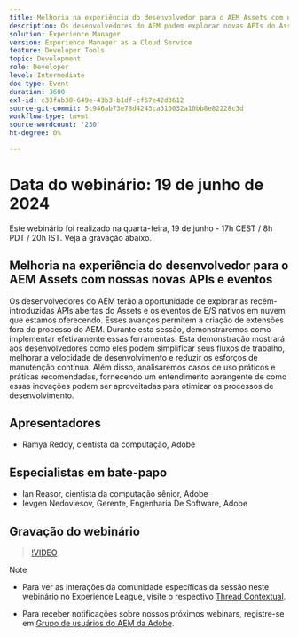 ```yaml
---
title: Melhoria na experiência do desenvolvedor para o AEM Assets com nossas novas APIs e eventos
description: Os desenvolvedores do AEM podem explorar novas APIs do Assets Open e eventos de E/S nativos em nuvem para criar extensões fora de processo do AEM, simplificar fluxos de trabalho, melhorar a velocidade de desenvolvimento e reduzir a manutenção, com casos de uso práticos e práticas recomendadas demonstradas.
solution: Experience Manager
version: Experience Manager as a Cloud Service
feature: Developer Tools
topic: Development
role: Developer
level: Intermediate
doc-type: Event
duration: 3600
exl-id: c33fab30-649e-43b3-b1df-cf57e42d3612
source-git-commit: 5c946ab73e78d4243ca310032a10bb8e82228c3d
workflow-type: tm+mt
source-wordcount: '230'
ht-degree: 0%

---
```


# Data do webinário: 19 de junho de 2024

Este webinário foi realizado na quarta-feira, 19 de junho - 17h CEST / 8h PDT / 20h IST. Veja a gravação abaixo.

## Melhoria na experiência do desenvolvedor para o AEM Assets com nossas novas APIs e eventos

Os desenvolvedores do AEM terão a oportunidade de explorar as recém-introduzidas APIs abertas do Assets e os eventos de E/S nativos em nuvem que estamos oferecendo. Esses avanços permitem a criação de extensões fora do processo do AEM. Durante esta sessão, demonstraremos como implementar efetivamente essas ferramentas. Esta demonstração mostrará aos desenvolvedores como eles podem simplificar seus fluxos de trabalho, melhorar a velocidade de desenvolvimento e reduzir os esforços de manutenção contínua. Além disso, analisaremos casos de uso práticos e práticas recomendadas, fornecendo um entendimento abrangente de como essas inovações podem ser aproveitadas para otimizar os processos de desenvolvimento.

## Apresentadores

* Ramya Reddy, cientista da computação, Adobe

## Especialistas em bate-papo

* Ian Reasor, cientista da computação sênior, Adobe
* Ievgen Nedoviesov, Gerente, Engenharia De Software, Adobe

## Gravação do webinário

>[!VIDEO](https://video.tv.adobe.com/v/3430198)

>[!NOTE]
> 
>* Para ver as interações da comunidade específicas da sessão neste webinário no Experience League, visite o respectivo [Thread Contextual](https://adobe.ly/3UQXwFO).
>
>* Para receber notificações sobre nossos próximos webinars, registre-se em [Grupo de usuários do AEM da Adobe](https://aem-augs.adobe.com/).
